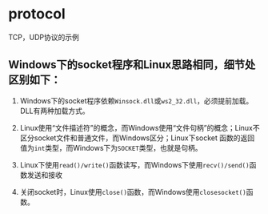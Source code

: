 # protocol
TCP，UDP协议的示例
## Windows下的socket程序和Linux思路相同，细节处区别如下：

1. Windows下的socket程序依赖`Winsock.dll`或`ws2_32.dll`，必须提前加载。DLL有两种加载方式。

1. Linux使用“文件描述符”的概念，而Windows使用“文件句柄”的概念；Linux不区分socket文件和普通文件，而Windows区分；Linux下socket
函数的返回值为`int`类型，而Windows下为`SOCKET`类型，也就是句柄。

1. Linux下使用`read()/write()`函数读写，而Windows下使用`recv()/send()`函数发送和接收

1. 关闭socket时，Linux使用`close()`函数，而Windows使用`closesocket()`函数。